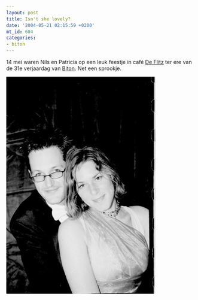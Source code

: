 ```yaml
---
layout: post
title: Isn't she lovely?
date: '2004-05-21 02:15:59 +0200'
mt_id: 604
categories:
- biton
---
```

14 mei waren Nils en Patricia op een leuk feestje in caf&eacute; <a href="http://www.cafeflitz.nl/">De Flitz</a> ter ere van de 31e verjaardag van <a href="http://www.biton.nl/">Biton</a>. Net een sprookje.

<img src="/images/Nils_en_Patricia.jpg" width="400" height="580" alt="Nils en Patricia in De Flitz" />
